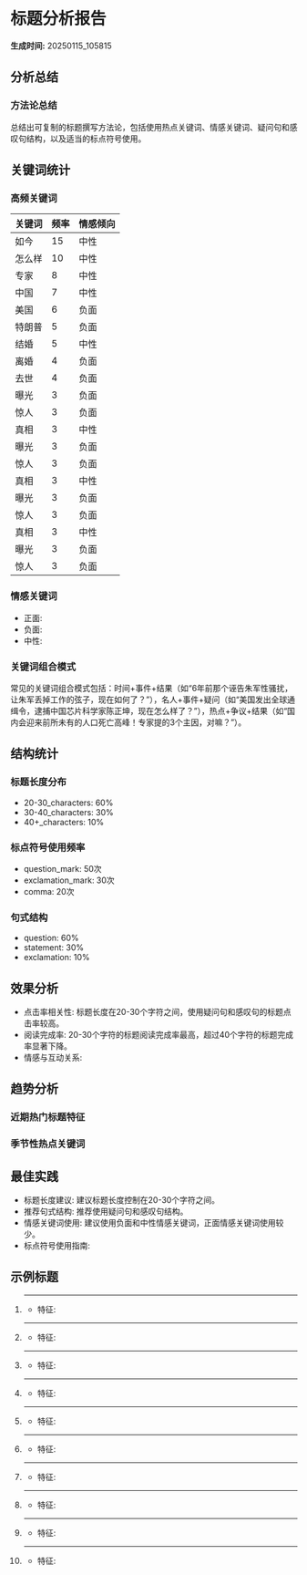 # 标题分析报告

**生成时间:** 20250115_105815

## 分析总结
### 方法论总结
总结出可复制的标题撰写方法论，包括使用热点关键词、情感关键词、疑问句和感叹句结构，以及适当的标点符号使用。

## 关键词统计
### 高频关键词
| 关键词 | 频率 | 情感倾向 |
|--------|------|----------|
| 如今 | 15 | 中性 |
| 怎么样 | 10 | 中性 |
| 专家 | 8 | 中性 |
| 中国 | 7 | 中性 |
| 美国 | 6 | 负面 |
| 特朗普 | 5 | 负面 |
| 结婚 | 5 | 中性 |
| 离婚 | 4 | 负面 |
| 去世 | 4 | 负面 |
| 曝光 | 3 | 负面 |
| 惊人 | 3 | 负面 |
| 真相 | 3 | 中性 |
| 曝光 | 3 | 负面 |
| 惊人 | 3 | 负面 |
| 真相 | 3 | 中性 |
| 曝光 | 3 | 负面 |
| 惊人 | 3 | 负面 |
| 真相 | 3 | 中性 |
| 曝光 | 3 | 负面 |
| 惊人 | 3 | 负面 |

### 情感关键词
- 正面: 
- 负面: 
- 中性: 

### 关键词组合模式
常见的关键词组合模式包括：时间+事件+结果（如“6年前那个诬告朱军性骚扰，让朱军丢掉工作的弦子，现在如何了？”），名人+事件+疑问（如“美国发出全球通缉令，逮捕中国芯片科学家陈正坤，现在怎么样了？”），热点+争议+结果（如“国内会迎来前所未有的人口死亡高峰！专家提的3个主因，对嘛？”）。

## 结构统计
### 标题长度分布
- 20-30_characters: 60%
- 30-40_characters: 30%
- 40+_characters: 10%

### 标点符号使用频率
- question_mark: 50次
- exclamation_mark: 30次
- comma: 20次

### 句式结构
- question: 60%
- statement: 30%
- exclamation: 10%

## 效果分析
- 点击率相关性: 标题长度在20-30个字符之间，使用疑问句和感叹句的标题点击率较高。
- 阅读完成率: 20-30个字符的标题阅读完成率最高，超过40个字符的标题完成率显著下降。
- 情感与互动关系: 

## 趋势分析
### 近期热门标题特征


### 季节性热点关键词

## 最佳实践
- 标题长度建议: 建议标题长度控制在20-30个字符之间。
- 推荐句式结构: 推荐使用疑问句和感叹句结构。
- 情感关键词使用: 建议使用负面和中性情感关键词，正面情感关键词使用较少。
- 标点符号使用指南: 

## 示例标题
1. ****
    - 特征: 
2. ****
    - 特征: 
3. ****
    - 特征: 
4. ****
    - 特征: 
5. ****
    - 特征: 
6. ****
    - 特征: 
7. ****
    - 特征: 
8. ****
    - 特征: 
9. ****
    - 特征: 
10. ****
    - 特征: 

